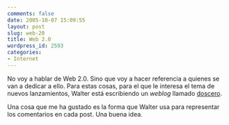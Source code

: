```yaml
---
comments: false
date: 2005-10-07 15:09:55
layout: post
slug: web-20
title: Web 2.0
wordpress_id: 2593
categories:
- Internet
---
```


No voy a hablar de Web 2.0. Sino que voy a hacer referencia a quienes se van a dedicar a ello. Para estas cosas, para el que le interesa el tema de nuevos lanzamientos, Walter está escribiendo un _weblog_ llamado [doscero](http://www.doscero.com).





Una cosa que me ha gustado es la forma que Walter usa para representar los comentarios en cada post. Una buena idea.
